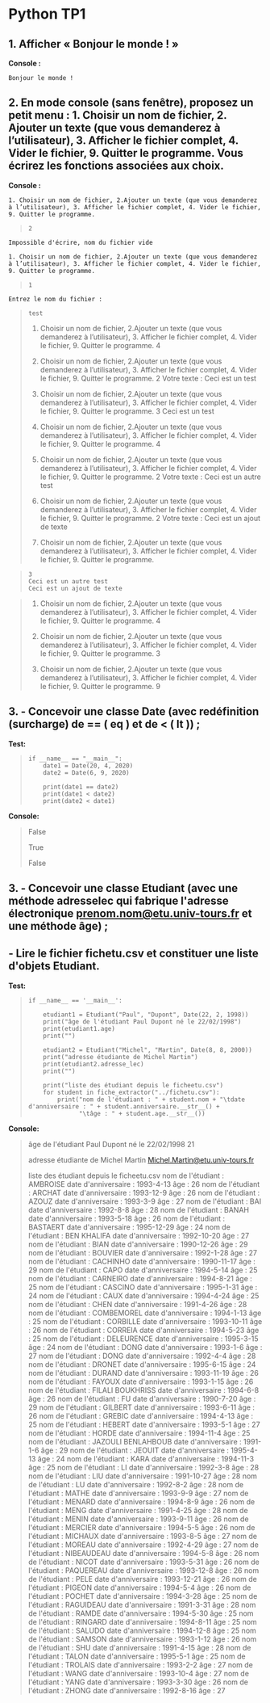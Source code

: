 # Python TP1

## 1. Afficher « Bonjour le monde ! »
**Console :**

    Bonjour le monde !
 
## 2. En mode console (sans fenêtre), proposez un petit menu : 1. Choisir un nom de fichier, 2. Ajouter un texte (que vous demanderez à l’utilisateur), 3. Afficher le fichier complet, 4. Vider le fichier, 9. Quitter le programme. Vous écrirez les fonctions associées aux choix.

**Console :**

    1. Choisir un nom de fichier, 2.Ajouter un texte (que vous demanderez à l’utilisateur), 3. Afficher le fichier complet, 4. Vider le fichier, 9. Quitter le programme.

>     2

    Impossible d'écrire, nom du fichier vide

    1. Choisir un nom de fichier, 2.Ajouter un texte (que vous demanderez à l’utilisateur), 3. Afficher le fichier complet, 4. Vider le fichier, 9. Quitter le programme.

>     1
     
    Entrez le nom du fichier :
    
>     test
> 1. Choisir un nom de fichier, 2.Ajouter un texte (que vous demanderez à l’utilisateur), 3. Afficher le fichier complet, 4. Vider le fichier, 9. Quitter le programme.
>     4
> 1. Choisir un nom de fichier, 2.Ajouter un texte (que vous demanderez à l’utilisateur), 3. Afficher le fichier complet, 4. Vider le fichier, 9. Quitter le programme.
>     2
> Votre texte : 
>     Ceci est un test
> 1. Choisir un nom de fichier, 2.Ajouter un texte (que vous demanderez à l’utilisateur), 3. Afficher le fichier complet, 4. Vider le fichier, 9. Quitter le programme.
>     3
>     Ceci est un test
>    
> 1. Choisir un nom de fichier, 2.Ajouter un texte (que vous demanderez à l’utilisateur), 3. Afficher le fichier complet, 4. Vider le fichier, 9. Quitter le programme.
>     4
> 1. Choisir un nom de fichier, 2.Ajouter un texte (que vous demanderez à l’utilisateur), 3. Afficher le fichier complet, 4. Vider le fichier, 9. Quitter le programme.
>     2
> Votre texte : 
>     Ceci est un autre test
> 1. Choisir un nom de fichier, 2.Ajouter un texte (que vous demanderez à l’utilisateur), 3. Afficher le fichier complet, 4. Vider le fichier, 9. Quitter le programme.
>     2
> Votre texte : 
>     Ceci est un ajout de texte
>1. Choisir un nom de fichier, 2.Ajouter un texte (que vous demanderez à l’utilisateur), 3. Afficher le fichier complet, 4. Vider le fichier, 9. Quitter le programme.

>     3
>     Ceci est un autre test
>     Ceci est un ajout de texte

> 1. Choisir un nom de fichier, 2.Ajouter un texte (que vous demanderez à l’utilisateur), 3. Afficher le fichier complet, 4. Vider le fichier, 9. Quitter le programme.
>     4
> 1. Choisir un nom de fichier, 2.Ajouter un texte (que vous demanderez à l’utilisateur), 3. Afficher le fichier complet, 4. Vider le fichier, 9. Quitter le programme.
>     3
> 
> 1. Choisir un nom de fichier, 2.Ajouter un texte (que vous demanderez à l’utilisateur), 3. Afficher le fichier complet, 4. Vider le fichier, 9. Quitter le programme.
>     9
> 

## 3. 	- Concevoir une classe Date (avec redéfinition (surcharge) de == ( __eq__ ) et de < ( __lt__ )) ;

**Test:**
>     if __name__ == "__main__":
>         date1 = Date(20, 4, 2020)
>         date2 = Date(6, 9, 2020)
> 
>         print(date1 == date2)
>         print(date1 < date2)
>         print(date2 < date1)

**Console:**
> False
>
> True
>
> False

## 3.	- Concevoir une classe Etudiant (avec une méthode adresselec qui fabrique l'adresse électronique prenom.nom@etu.univ-tours.fr et une méthode âge) ; 
##    - Lire le fichier fichetu.csv et constituer une liste d'objets Etudiant.

**Test:**
>     if __name__ == '__main__':
> 
>         etudiant1 = Etudiant("Paul", "Dupont", Date(22, 2, 1998))
>         print("âge de l'étudiant Paul Dupont né le 22/02/1998")
>         print(etudiant1.age)
>         print("")
> 
>         etudiant2 = Etudiant("Michel", "Martin", Date(8, 8, 2000))
>         print("adresse étudiante de Michel Martin")
>         print(etudiant2.adresse_lec)
>         print("")
> 
>         print("liste des étudiant depuis le ficheetu.csv")
>         for student in fiche_extractor("../fichetu.csv"):
>             print("nom de l'étudiant : " + student.nom + "\tdate d'anniversaire : " + student.anniversaire.__str__() +
>                   "\tâge : " + student.age.__str__())

**Console:**			  
> âge de l'étudiant Paul Dupont né le 22/02/1998
> 21
> 
> adresse étudiante de Michel Martin
> Michel.Martin@etu.univ-tours.fr
> 
> liste des étudiant depuis le ficheetu.csv
> nom de l'étudiant : AMBROISE	date d'anniversaire : 1993-4-13	âge : 26
> nom de l'étudiant : ARCHAT	date d'anniversaire : 1993-12-9	âge : 26
> nom de l'étudiant : AZOUZ	date d'anniversaire : 1993-3-9	âge : 27
> nom de l'étudiant : BAI	date d'anniversaire : 1992-8-8	âge : 28
> nom de l'étudiant : BANAH	date d'anniversaire : 1993-5-18	âge : 26
> nom de l'étudiant : BASTAERT	date d'anniversaire : 1995-12-29	âge : 24
> nom de l'étudiant : BEN KHALIFA	date d'anniversaire : 1992-10-20	âge : 27
> nom de l'étudiant : BIAN	date d'anniversaire : 1990-12-26	âge : 29
> nom de l'étudiant : BOUVIER	date d'anniversaire : 1992-1-28	âge : 27
> nom de l'étudiant : CACHINHO	date d'anniversaire : 1990-11-17	âge : 29
> nom de l'étudiant : CAPO	date d'anniversaire : 1994-5-14	âge : 25
> nom de l'étudiant : CARNEIRO	date d'anniversaire : 1994-8-21	âge : 25
> nom de l'étudiant : CASCINO	date d'anniversaire : 1995-1-31	âge : 24
> nom de l'étudiant : CAUX	date d'anniversaire : 1994-4-24	âge : 25
> nom de l'étudiant : CHEN	date d'anniversaire : 1991-4-26	âge : 28
> nom de l'étudiant : COMBEMOREL	date d'anniversaire : 1994-1-13	âge : 25
> nom de l'étudiant : CORBILLE	date d'anniversaire : 1993-10-11	âge : 26
> nom de l'étudiant : CORREIA	date d'anniversaire : 1994-5-23	âge : 25
> nom de l'étudiant : DELEURENCE	date d'anniversaire : 1995-3-15	âge : 24
> nom de l'étudiant : DONG	date d'anniversaire : 1993-1-6	âge : 27
> nom de l'étudiant : DONG	date d'anniversaire : 1992-4-4	âge : 28
> nom de l'étudiant : DRONET	date d'anniversaire : 1995-6-15	âge : 24
> nom de l'étudiant : DURAND	date d'anniversaire : 1993-11-19	âge : 26
> nom de l'étudiant : FAYOUX	date d'anniversaire : 1993-1-15	âge : 26
> nom de l'étudiant : FILALI BOUKHRISS	date d'anniversaire : 1994-6-8	âge : 26
> nom de l'étudiant : FU	date d'anniversaire : 1990-7-20	âge : 29
> nom de l'étudiant : GILBERT	date d'anniversaire : 1993-6-11	âge : 26
> nom de l'étudiant : GREBIC	date d'anniversaire : 1994-4-13	âge : 25
> nom de l'étudiant : HEBERT	date d'anniversaire : 1993-5-1	âge : 27
> nom de l'étudiant : HORDE	date d'anniversaire : 1994-11-4	âge : 25
> nom de l'étudiant : JAZOULI BENLAHBOUB	date d'anniversaire : 1991-1-6	âge : 29
> nom de l'étudiant : JEOUIT	date d'anniversaire : 1995-4-13	âge : 24
> nom de l'étudiant : KARA	date d'anniversaire : 1994-11-3	âge : 25
> nom de l'étudiant : LI	date d'anniversaire : 1992-3-8	âge : 28
> nom de l'étudiant : LIU	date d'anniversaire : 1991-10-27	âge : 28
> nom de l'étudiant : LU	date d'anniversaire : 1992-8-2	âge : 28
> nom de l'étudiant : MATHE	date d'anniversaire : 1993-9-9	âge : 27
> nom de l'étudiant : MENARD	date d'anniversaire : 1994-8-9	âge : 26
> nom de l'étudiant : MENG	date d'anniversaire : 1991-4-25	âge : 28
> nom de l'étudiant : MENIN	date d'anniversaire : 1993-9-11	âge : 26
> nom de l'étudiant : MERCIER	date d'anniversaire : 1994-5-5	âge : 26
> nom de l'étudiant : MICHAUX	date d'anniversaire : 1993-8-5	âge : 27
> nom de l'étudiant : MOREAU	date d'anniversaire : 1992-4-29	âge : 27
> nom de l'étudiant : NIBEAUDEAU	date d'anniversaire : 1994-5-8	âge : 26
> nom de l'étudiant : NICOT	date d'anniversaire : 1993-5-31	âge : 26
> nom de l'étudiant : PAQUEREAU	date d'anniversaire : 1993-12-8	âge : 26
> nom de l'étudiant : PELE	date d'anniversaire : 1993-12-21	âge : 26
> nom de l'étudiant : PIGEON	date d'anniversaire : 1994-5-4	âge : 26
> nom de l'étudiant : POCHET	date d'anniversaire : 1994-3-28	âge : 25
> nom de l'étudiant : RAGUIDEAU	date d'anniversaire : 1991-3-31	âge : 28
> nom de l'étudiant : RAMDE	date d'anniversaire : 1994-5-30	âge : 25
> nom de l'étudiant : RINGARD	date d'anniversaire : 1994-8-11	âge : 25
> nom de l'étudiant : SALUDO	date d'anniversaire : 1994-12-8	âge : 25
> nom de l'étudiant : SAMSON	date d'anniversaire : 1993-1-12	âge : 26
> nom de l'étudiant : SHU	date d'anniversaire : 1991-4-15	âge : 28
> nom de l'étudiant : TALON	date d'anniversaire : 1995-5-1	âge : 25
> nom de l'étudiant : TROLAIS	date d'anniversaire : 1993-2-2	âge : 27
> nom de l'étudiant : WANG	date d'anniversaire : 1993-10-4	âge : 27
> nom de l'étudiant : YANG	date d'anniversaire : 1993-3-30	âge : 26
> nom de l'étudiant : ZHONG	date d'anniversaire : 1992-8-16	âge : 27 
